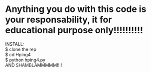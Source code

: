 Anything you do with this code is your responsability, it for educational purpose only!!!!!!!!!!
=====================================================================================================
INSTALL:<br>
$ clone the rep<br>
$ cd Hping4<br>
$ python hping4.py<br>
                 AND SHAMBLAMMMMM!!!!

